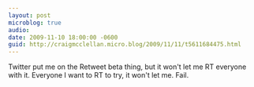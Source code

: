 ```yaml
---
layout: post
microblog: true
audio: 
date: 2009-11-10 18:00:00 -0600
guid: http://craigmcclellan.micro.blog/2009/11/11/t5611684475.html
---
```

Twitter put me on the Retweet beta thing, but it won't let me RT everyone with it.  Everyone I want to RT to try, it won't let me.  Fail.
